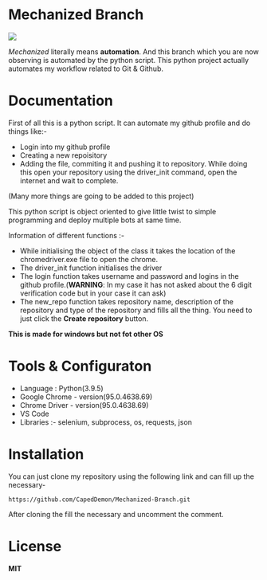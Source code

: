 # **Mechanized Branch** 

![](https://github.com/Shreejan-35/Mechanized-Branch/blob/main/images/automate_gif.webp)

*Mechanized* literally means **automation**. And this branch which you are now observing is automated by the python script.
This python project actually automates my workflow related to Git & Github.

# Documentation

First of all this is a python script.
It can automate my github profile and do things like:-
- Login into my github profile
- Creating a new repoisitory
- Adding the file, commiting it and pushing it to repository. While doing this open your repository using the driver_init command, open the internet and wait to complete.

(Many more things are going to be added to this project)

This python script is object oriented to give little twist to simple programming and deploy multiple bots at same time.

Information of different functions :-
- While initialising the object of the class it takes the location of the chromedriver.exe file to open the chrome.
- The driver_init function initialises the driver
- The login function takes username and password and logins in the github profile.(**WARNING**: In my case it has not asked about the 6 digit verification code but in your case it can ask)
- The new_repo function takes repository name, description of the repository and type of the repository and fills all the thing. You need to just click the **Create repository** button. 

**This is made for windows but not fot other OS**

# Tools & Configuraton
- Language : Python(3.9.5)
- Google Chrome - version(95.0.4638.69)
- Chrome Driver - version(95.0.4638.69)
- VS Code
- Libraries :- selenium, subprocess, os, requests, json

# Installation
You can just clone my repository using the following link and can fill up the necessary- 

```
https://github.com/CapedDemon/Mechanized-Branch.git
```
After cloning the fill the necessary and uncomment the comment.

# License
**MIT**
